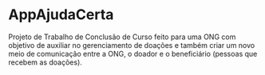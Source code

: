# AppAjudaCerta

Projeto de Trabalho de Conclusão de Curso feito para uma ONG com objetivo de auxiliar no gerenciamento de doações e também criar um novo meio de comunicação entre a ONG, o doador e o beneficiário (pessoas que recebem as doações).
